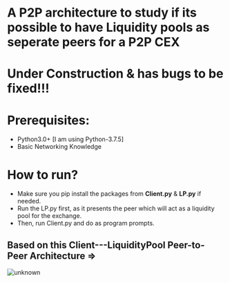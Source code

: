 # A P2P architecture to study if its possible to have Liquidity pools as seperate peers for a P2P CEX

# Under Construction & has bugs to be fixed!!!

# Prerequisites:
- Python3.0+ [I am using Python-3.7.5]
- Basic Networking Knowledge

# How to run?
- Make sure you pip install the packages from **Client.py** & **LP.py** if needed.
- Run the LP.py first, as it presents the peer which will act as a liquidity pool for the exchange.
- Then, run Client.py and do as program prompts.

## Based on this Client---LiquidityPool Peer-to-Peer Architecture =>

![unknown](https://user-images.githubusercontent.com/78173760/168056745-c03d7b27-b020-4baa-af7e-0e3f7f5ce47d.png)




